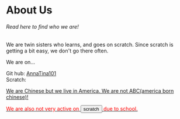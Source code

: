 
<html>
  <body>




     
<h1>About Us</h1>
<h6> Read here to find who we are! </h6>
    </head>
  <body> <p>We are twin sisters who learns, and goes on scratch. Since scratch is getting a bit easy, we don't go there often.</p>
  
  <p>We are on...</p>
  Git hub: <a href= "https://github.com/Annatina101">AnnaTina101</a><br>
  Scratch:  <a href= "https://scratch.mit.edu/users/AdamTimmy/"Adamtimmy</a>
     

  <p> We are Chinese but we live in America. We are not ABC(america born chinese)!</p>

 <p style="color : red; ">We are also not very active on <button>scratch</button> due to school. </p>


 


</body>
</html>



